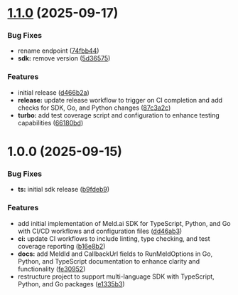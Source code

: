 # [1.1.0](https://github.com/meld-ai/meldai-sdk/compare/v1.0.0...v1.1.0) (2025-09-17)


### Bug Fixes

* rename endpoint ([74fbb44](https://github.com/meld-ai/meldai-sdk/commit/74fbb44d58c2adc31e761fd92015781a32798eaf))
* **sdk:** remove version ([5d36575](https://github.com/meld-ai/meldai-sdk/commit/5d3657564298094f2c6e858a2e3a8fd974dcd9f7))


### Features

* initial release ([d466b2a](https://github.com/meld-ai/meldai-sdk/commit/d466b2a5c2398795cf4e758a1aba1670f50341c7))
* **release:** update release workflow to trigger on CI completion and add checks for SDK, Go, and Python changes ([87c3a2c](https://github.com/meld-ai/meldai-sdk/commit/87c3a2c8d2d7a0664f289af2936cca5c5f70e1e7))
* **turbo:** add test coverage script and configuration to enhance testing capabilities ([66180bd](https://github.com/meld-ai/meldai-sdk/commit/66180bdafeffe8adee0e17238d820658207fe536))

# 1.0.0 (2025-09-15)


### Bug Fixes

* **ts:** initial sdk release ([b9fdeb9](https://github.com/meld-ai/meldai-sdk/commit/b9fdeb9042d5ebfe49e471b55c4a2be30dc88c33))


### Features

* add initial implementation of Meld.ai SDK for TypeScript, Python, and Go with CI/CD workflows and configuration files ([dd46ab3](https://github.com/meld-ai/meldai-sdk/commit/dd46ab34403f34feceaa3a6307c66cfab8875abc))
* **ci:** update CI workflows to include linting, type checking, and test coverage reporting ([b16e8b2](https://github.com/meld-ai/meldai-sdk/commit/b16e8b2ce137bd4d32eb29b010e0e562fc88dee6))
* **docs:** add MeldId and CallbackUrl fields to RunMeldOptions in Go, Python, and TypeScript documentation to enhance clarity and functionality ([fe30952](https://github.com/meld-ai/meldai-sdk/commit/fe3095213349f886b3206ca1b3148678e62da4a0))
* restructure project to support multi-language SDK with TypeScript, Python, and Go packages ([e1335b3](https://github.com/meld-ai/meldai-sdk/commit/e1335b3293a6d4796abaa5caff450e8450424092))
